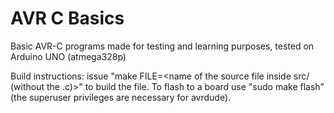 # AVR C Basics
Basic AVR-C programs made for testing and learning purposes, tested on Arduino UNO (atmega328p)



Build instructions: issue "make FILE=<name of the source file inside src/ (without the .c)>" to build the file. To flash to a board use "sudo make flash" (the superuser privileges are necessary for avrdude).
